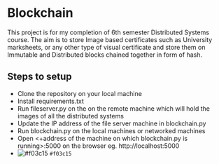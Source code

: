 # Blockchain
This project is for my completion of 6th semester Distributed Systems course. The aim is to store Image based certificates such as University marksheets, or any other type of visual certificate and store them on Immutable and Distributed blocks chained together in form of hash.

## Steps to setup
* Clone the repository on your local machine
* Install requirements.txt
* Run fileserver.py on the on the remote machine which will hold the images of all the distributed systems
* Update the IP address of the file server machine in blockchain.py
* Run blockchain.py on the local machines or networked machines
* Open <+address of the machine on which blockchain.py is running>:5000 on the browser eg. http://localhost:5000
* ![#f03c15](https://placehold.it/30/000000/f03c15?text=+hello) `#f03c15`